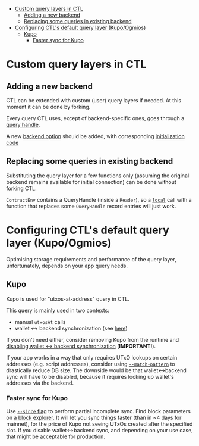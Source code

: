 <!-- START doctoc generated TOC please keep comment here to allow auto update -->
<!-- DON'T EDIT THIS SECTION, INSTEAD RE-RUN doctoc TO UPDATE -->

- [Custom query layers in CTL](#custom-query-layers-in-ctl)
  - [Adding a new backend](#adding-a-new-backend)
  - [Replacing some queries in existing backend](#replacing-some-queries-in-existing-backend)
- [Configuring CTL's default query layer (Kupo/Ogmios)](#configuring-ctls-default-query-layer-kupoogmios)
  - [Kupo](#kupo)
    - [Faster sync for Kupo](#faster-sync-for-kupo)

<!-- END doctoc generated TOC please keep comment here to allow auto update -->

# Custom query layers in CTL

## Adding a new backend

CTL can be extended with custom (user) query layers if needed. At this moment it can be done by forking.

Every query CTL uses, except of backend-specific ones, goes through a [query handle](https://github.com/Plutonomicon/cardano-transaction-lib/blob/10a88faa2e6237aafc90568e3488f3421517af63/src/Internal/Contract/QueryHandle/Type.purs#L36).

A new [backend option](https://github.com/Plutonomicon/cardano-transaction-lib/blob/10a88faa2e6237aafc90568e3488f3421517af63/src/Internal/Contract/QueryBackend.purs#L57) should be added, with corresponding [initialization code](https://github.com/Plutonomicon/cardano-transaction-lib/blob/develop/src/Internal/Contract/QueryHandle.purs)

## Replacing some queries in existing backend

Substituting the query layer for a few functions only (assuming the original backend remains available for initial connection) can be done without forking CTL.

`ContractEnv` contains a QueryHandle (inside a `Reader`), so a [`local`](https://pursuit.purescript.org/packages/purescript-transformers/6.0.0/docs/Control.Monad.Reader.Class#v:local) call with a function that replaces some `QueryHandle` record entries will just work.

# Configuring CTL's default query layer (Kupo/Ogmios)

Optimising storage requirements and performance of the query layer, unfortunately, depends on your app query needs.

## Kupo

Kupo is used for "utxos-at-address" query in CTL.

This query is mainly used in two contexts:

- manual `utxosAt` calls
- wallet <-> backend synchronization (see [here](./query-layers.md))

If you don't need either, consider removing Kupo from the runtime and [disabling wallet <-> backend synchronization](./query-layers.md) (**IMPORTANT!**).

If your app works in a way that only requires UTxO lookups on certain addresses (e.g. script addresses), consider using [`--match-pattern`](https://cardanosolutions.github.io/kupo/#section/Getting-started/-match-pattern) to drastically reduce DB size. The downside would be that wallet<->backend sync will have to be disabled, because it requires looking up wallet's addresses via the backend.

### Faster sync for Kupo

Use [`--since` flag](https://cardanosolutions.github.io/kupo/#section/Getting-started/-since-slot-no.header_hash) to perform partial incomplete sync. Find block parameters on [a block explorer](https://cexplorer.io/block). It will let you sync things faster (than in ~4 days for mainnet), for the price of Kupo not seeing UTxOs created after the specified slot. If you disable wallet<->backend sync, and depending on your use case, that might be acceptable for production.
